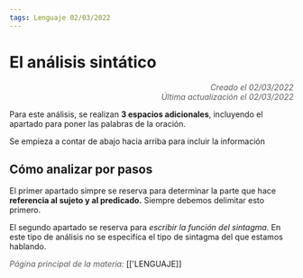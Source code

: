 ```yaml
---
tags: Lenguaje 02/03/2022
---
```


# El análisis sintático
<div style="text-align: right; opacity: 0.7; font-style: italic;">Creado el 02/03/2022</div>
<div style="text-align: right; opacity: 0.7; font-style: italic;">Última actualización el 02/03/2022</div>

Para este análisis, se realizan **3 espacios adicionales**, incluyendo el apartado para poner las palabras de la oración.

Se empieza a contar de abajo hacia arriba para incluir la información

## Cómo analizar por pasos

El primer apartado simpre se reserva para determinar la parte que hace **referencia al sujeto y al predicado.** Siempre debemos delimitar esto primero.

El segundo apartado se reserva para *escribir la función del sintagma*. En este tipo de análisis no se especifíca el tipo de sintagma del que estamos hablando.

<span style="opacity: 0.7; font-style: italic;">Página principal de la materia:</span> [['LENGUAJE]]